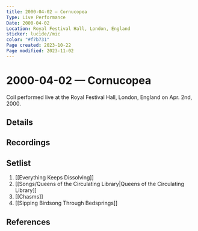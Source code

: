 ```yaml
---
title: 2000-04-02 — Cornucopea
Type: Live Performance
Date: 2000-04-02
Location: Royal Festival Hall, London, England
sticker: lucide//mic
color: "#f7b731"
Page created: 2023-10-22
Page modified: 2023-11-02
---
```


# 2000-04-02 — Cornucopea

Coil performed live at the Royal Festival Hall, London, England on Apr. 2nd, 2000.

## Details


## Recordings


## Setlist
1. [[Everything Keeps Dissolving]]
2. [[Songs/Queens of the Circulating Library|Queens of the Circulating Library]]
3. [[Chasms]]
4. [[Sipping Birdsong Through Bedsprings]]

## References

[^1]: [Entry at Live Coil Archive](https://live-coil-archive.com/2000-2/2000-cornucopea/)
